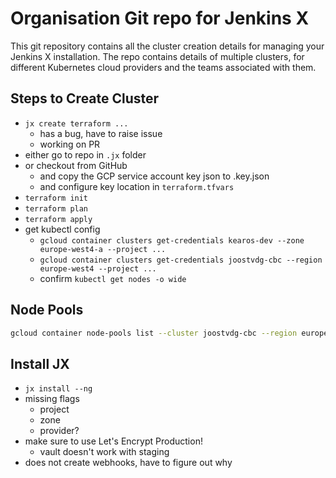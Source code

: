 # Organisation Git repo for Jenkins X

This git repository contains all the cluster creation details for managing your Jenkins X installation.  The repo contains details of multiple clusters, for different Kubernetes cloud providers and the teams associated with them.

## Steps to Create Cluster

* `jx create terraform ...`
    * has a bug, have to raise issue
    * working on PR
* either go to repo in `.jx` folder
* or checkout from GitHub
    * and copy the GCP service account key json to <org-name>.key.json
    * and configure key location in `terraform.tfvars`
* `terraform init`
* `terraform plan`
* `terraform apply`
* get kubectl config
    * `gcloud container clusters get-credentials kearos-dev --zone europe-west4-a --project ...`
    * `gcloud container clusters get-credentials joostvdg-cbc --region europe-west4 --project ...`
    * confirm `kubectl get nodes -o wide`

## Node Pools

```bash
gcloud container node-pools list --cluster joostvdg-cbc --region europe-west4
```

## Install JX

* `jx install --ng`
* missing flags
    * project
    * zone
    * provider?
* make sure to use Let's Encrypt Production!
    * vault doesn't work with staging
* does not create webhooks, have to figure out why